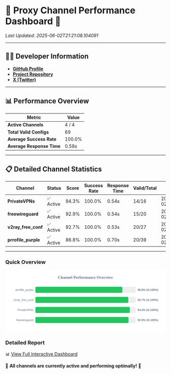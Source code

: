 # 🌟 Proxy Channel Performance Dashboard 🌟

_Last Updated: 2025-06-02T21:21:08.104091_

---

## 👩‍💻 Developer Information

- **[GitHub Profile](https://github.com/4n0nymou3)**  
- **[Project Repository](https://github.com/4n0nymou3/multi-proxy-config-fetcher)**  
- **[X (Twitter)](https://x.com/4n0nymou3)**  

---

## 📊 Performance Overview

| Metric                | Value       |
|-----------------------|-------------|
| **Active Channels**   | 4 / 4       |
| **Total Valid Configs** | 69          |
| **Average Success Rate** | 100.0%      |
| **Average Response Time** | 0.58s       |

---

## 📋 Detailed Channel Statistics

| Channel          | Status     | Score  | Success Rate | Response Time | Valid/Total | Last Success               |
|------------------|------------|--------|--------------|---------------|-------------|----------------------------|
| **PrivateVPNs**  | ✅ Active  | 94.3%  | 100.0% | 0.54s         | 14/16       | 2025-06-02T21:21:07.532220 |
| **freewireguard**  | ✅ Active  | 92.9%  | 100.0% | 0.54s         | 15/20       | 2025-06-02T21:21:08.102299 |
| **v2ray_free_conf**  | ✅ Active  | 92.7%  | 100.0% | 0.53s         | 20/27       | 2025-06-02T21:21:06.957771 |
| **prrofile_purple**  | ✅ Active  | 86.8%  | 100.0% | 0.70s         | 20/39       | 2025-06-02T21:21:06.363744 |

---

### Quick Overview
<div align="center">
  <a href="https://raw.githubusercontent.com/nullluser/NullRepo/refs/heads/main/assets/channel_stats_chart.svg">
    <img src="https://raw.githubusercontent.com/nullluser/NullRepo/refs/heads/main/assets/channel_stats_chart.svg" alt="Source Performance Statistics" width="800">
  </a>
</div>

### Detailed Report
📊 [View Full Interactive Dashboard](https://htmlpreview.github.io/?https://github.com/nullluser/NullRepo/blob/main/assets/performance_report.html)

🎉 **All channels are currently active and performing optimally!** 🎉
